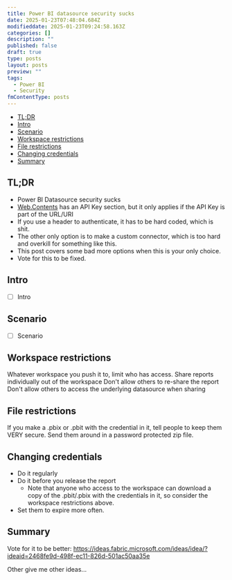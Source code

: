 ```yaml
---
title: Power BI datasource security sucks
date: 2025-01-23T07:48:04.684Z
modifieddate: 2025-01-23T09:24:58.163Z
categories: []
description: ""
published: false
draft: true
type: posts
layout: posts
preview: ""
tags:
  - Power BI
  - Security
fmContentType: posts
---
```


<!--- cSpell:disable --->
* [TL;DR](#tldr)
* [Intro](#intro)
* [Scenario](#scenario)
* [Workspace restrictions](#workspace-restrictions)
* [File restrictions](#file-restrictions)
* [Changing credentials](#changing-credentials)
* [Summary](#summary)
<!--- cSpell:enable --->

## TL;DR

* Power BI Datasource security sucks
* [Web.Contents](https://learn.microsoft.com/en-us/powerquery-m/web-contents) has an API Key section, but it only applies if the API Key is part of the URL/URI
* If you use a header to authenticate, it has to be hard coded, which is shit.
* The other only option is to make a custom connector, which is too hard and overkill for something like this.
* This post covers some bad more options when this is your only choice.
* Vote for this to be fixed.

## Intro

* [ ] Intro

## Scenario

* [ ] Scenario

## Workspace restrictions

Whatever workspace you push it to, limit who has access.
Share reports individually out of the workspace
Don't allow others to re-share the report
Don't allow others to access the underlying datasource when sharing

## File restrictions

If you make a .pbix or .pbit with the credential in it, tell people to keep them VERY secure.
Send them around in a password protected zip file.

## Changing credentials

* Do it regularly
* Do it before you release the report
  * Note that anyone who access to the workspace can download a copy of the .pbit/.pbix with the credentials in it, so consider the workspace restrictions above.
* Set them to expire more often.

## Summary

Vote for it to be better: <https://ideas.fabric.microsoft.com/ideas/idea/?ideaid=2468fe9d-498f-ec11-826d-501ac50aa35e>

Other give me other ideas...
